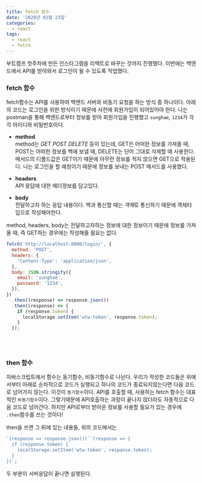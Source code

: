 ```yaml
---
title: fetch 함수
date: '2020년 02월 23일'
categories:
  - react
tags:
  - react
  - fetch
---
```


부트캠프 첫주차에 만든 인스타그램을 리액트로 바꾸는 것까지 진행했다. 이번에는 백엔드에서 API를 받아와서 로그인이 될 수 있도록 작업했다.

### fetch 함수

fetch함수는 API를 사용하여 백엔드 서버와 비동기 요청을 하는 방식 중 하나이다. 아래의 코드는 로그인을 위한 방식이기 때문에 사전에 회원가입이 되어있어야 한다. 나는 postman을 통해 백엔드로부터 정보를 받아 회원가입을 진행했고 `sunghae`, `1234`가 각각 아이디와 비밀번호이다.

- **method**
  </br>
  method는 _GET POST DELETE_ 등이 있는데, GET은 어떠한 정보를 가져올 때, POST는 어떠한 정보를 백에 보낼 때, DELETE는 단어 그대로 삭제할 때 사용한다. 메서드의 디폴드값은 GET이기 때문에 아무런 정보를 적지 않으면 GET으로 적용된다. 나는 로그인을 할 예정이기 때문에 정보를 보내는 POST 메서드를 사용했다.

- **headers**
  </br>
  API 응답에 대한 헤더정보를 담고있다.

- **body**
  </br>
  전달하고자 하는 응답 내용이다. 백과 통신할 때는 *객체*로 통신하기 때문에 객체타입으로 작성해야한다.

method, headers, body는 전달하고자하는 정보에 대한 정보이기 때문에 정보를 가져올 때, 즉 GET하는 경우에는 작성해줄 필요는 없다.

```js
fetch('http://localhost:8000/login/', {
  method: 'POST',
  headers: {
    'Content-Type': 'application/json',
  },
  body: JSON.stringify({
    email: 'sunghae',
    password: '1234',
  }),
})
  .then((response) => response.json())
  .then((response) => {
    if (response.token) {
      localStorage.setItem('wtw-token', response.token);
    }
  });
```

</br>
</br>

### then 함수

자바스크립트에서 함수는 동기함수, 비동기함수로 나뉜다. 우리가 작성한 코드들은 위에서부터 아래로 순차적으로 코드가 실행되고 하나의 코드가 종료되지않는다면 다음 코드로 넘어가지 않는다. 이것이 `동기함수`이다.
API를 호출할 때, 사용하는 fetch 함수는 대표적인 `비동기함수`이다. 그렇기때문에 API호출하는 과정이 끝나지 않더라도 자동적으로 다음 코드로 넘어간다. 하지만 API로부터 받아온 정보를 사용할 필요가 있는 경우에 `.then`함수를 쓰는 것이다!

then을 쓰면 그 뒤에 있는 내용들, 위의 코드에서는

```js
`(response => response.json())``(response => {
  if (response.token) {
    localStorage.setItem('wtw-token', response.token);
  }
})`;
```

두 부분이 서버응답이 끝나면 실행된다.
